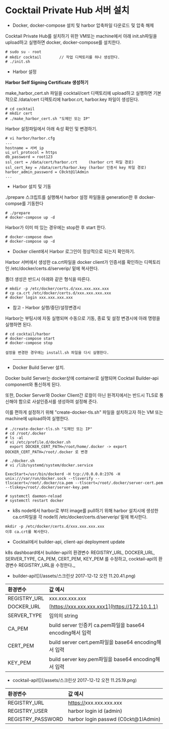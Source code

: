 # Cocktail Private Hub 서버 설치

* Docker, docker-compose 설치 및 harbor 압축파일 다운로드 및 압축 해제

Cocktail Private Hub를 설치하기 위한 VM또는 machine에서 아래 init.sh파일을 upload하고 실행하면 docker, docker-compose를 설치한다.

```
# sudo su - root
# mkdir cocktail        // 작업 디렉토리를 하나 생성한다.
# ./init.sh
```

* Harbor 설정

**Harbor Self Signing Certificate 생성하기**

make\_harbor\_cert.sh 파일을 cocktail/cert 디렉토리에 upload하고 실행하면 기본적으로 /data/cert 디렉토리에 harbor.crt, harbor.key 파일이 생성된다.

```
# cd cocktail
# mkdir cert
# ./make_harbor_cert.sh "도메인 또는 IP"
```

Harbor 설정파일에서 아래  속성 확인 및 변경하기.

```
# vi harbor/harbor.cfg
...
hostname = 서버 ip
ui_url_protocol = https
db_password = root123
ssl_cert = /data/cert/harbor.crt     (harbor crt 파일 경로)
ssl_cert_key = /data/cert/harbor.key (harbor 인증서 key 파일 경로)
harbor_admin_password = C0ckt@1lAdmin
...
```

* Harbor 설치 및 기동

./prepare 스크립트를 실행해서 harbor 설정 파일들을 generation한 후 docker-compse를 기동한다

```
# ./prepare
# docker-compose up -d
```

Harbor가 이미 떠 있는 경우에는 stop한 후 start 한다.

```
# docker-compose down
# docker-compose up -d
```

* Docker client에서 Harbor 로그인이 정상적으로 되는지 확인하기.

Harbor 서버에서 생성한 ca.crt파일을 docker client가 인증서를 확인하는 디렉토리인 /etc/docker/certs.d/serverip/ 밑에 복사한다.

폴더 생성은 반드시 아래와 같은 형식을 따른다.

```
# mkdir -p /etc/docker/certs.d/xxx.xxx.xxx.xxx
# cp ca.crt /etc/docker/certs.d/xxx.xxx.xxx.xxx
# docker login xxx.xxx.xxx.xxx
```

* 참고 - Harbor 실행/중단/설정변경시

Harbor는 부팅시에 자동 실행되며 수동으로 기동, 종료 및 설정 변경시에 아래 명령을 실행하면 된다.

```
# cd cocktail/harbor
# docker-compose start
# docker-compose stop

설정을 변경한 경우에는 install.sh 파일을 다시 실행한다.
```

* ---

  Docker Build Server 설치.

Docker build Server는 docker상에 container로 실행되며 Cocktail Builder-api component와 통신하게 된다.

또한,  Docker Server와 Docker Client간 로컬이 아닌 원격지에서는 반드시 TLS로 통신해야 함으로 사설인증서를 생성하여 설정해 준다.

이를 편하게 설정하기 위해 "create-docker-tls.sh" 파일을 설치하고자 하는 VM 또는 machine에 upload하여 실행한다.

```
# ./create-docker-tls.sh "도메인 또는 IP"
# cd /root/.docker
# ls -al
# vi /etc/profile.d/docker.sh
  export DOCKER_CERT_PATH=/root/home/.docker -> export DOCKER_CERT_PATH=/root/.docker 로 변경

# ./docker.sh
# vi /lib/systemd/system/docker.service  

ExecStart=/usr/bin/dockerd -H tcp://0.0.0.0:2376 -H unix:///var/run/docker.sock --tlsverify --tlscacert=/root/.docker/ca.pem --tlscert=/root/.docker/server-cert.pem --tlskey=/root/.docker/server-key.pem

# systemctl daemon-reload
# systemctl restart docker
```

* k8s node에서 harbor로 부터 image를 pull하기 위해 harbor 설치시에 생성한 ca.crt파일을 각  node의 /etc/docker/certs.d/serverip/ 밑에 복사한다.

```
mkdir -p /etc/docker/certs.d/xxx.xxx.xxx.xxx
이후 ca.crt를 복사한다.
```

* Cocktail에서 builder-api, client-api deployment update

k8s dashboard에서 builder-api의 환경변수 REGISTRY_URL, DOCKER\_URL, SERVER\_TYPE, CA\_PEM, CERT\_PEM, KEY\_PEM 를 수정하고, cocktail-api의 환경변수 REGISTRY\_URL을 수정한다._

* builder-api![](/assets/스크린샷 2017-12-12 오전 11.20.41.png)

| 환경변수 | 값 예시 |
| :--- | :--- |
| REGISTRY\_URL | xxx.xxx.xxx.xxx |
| DOCKER\_URL | [https://xxx.xxx.xxx.xxx1](https://172.10.1.1) |
| SERVER\_TYPE | 임의의 string |
| CA\_PEM | build server 인증키 ca.pem파일을 base64 encoding해서  입력 |
| CERT\_PEM | build server cert.pem파일을 base64 encoding해서 입력 |
| KEY\_PEM | build server key.pem파일을 base64 encoding해서 입력 |

* cocktail-api![](/assets/스크린샷 2017-12-12 오전 11.25.19.png)

| 환경변수 | 값 예시 |
| :--- | :--- |
| REGISTRY\_URL | [https://](https://172.10.1.1)xxx.xxx.xxx.xxx |
| REGISTRY\_USER | harbor login id \(admin\) |
| REGISTRY\_PASSWORD | harbor login passwd \(C0ckt@1lAdmin\) |



